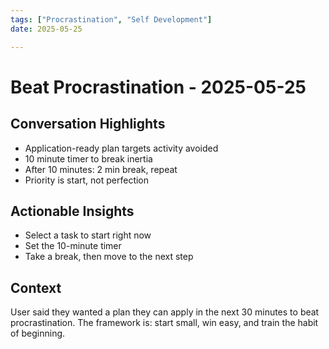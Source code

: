 ```yaml
---
tags: ["Procrastination", "Self Development"]
date: 2025-05-25

---
```


# Beat Procrastination - 2025-05-25

## Conversation Highlights
- Application-ready plan targets activity avoided
- 10 minute timer to break inertia
- After 10 minutes: 2 min break, repeat
- Priority is start, not perfection

## Actionable Insights
- Select a task to start right now
- Set the 10-minute timer
- Take a break, then move to the next step

## Context

User said they wanted a plan they can apply in the next 30 minutes to beat procrastination. The framework is: start small, win easy, and train the habit of beginning.